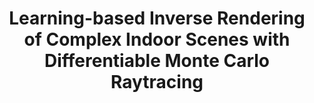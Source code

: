 ---
title: "Learning-based Inverse Rendering of Complex Indoor Scenes with Differentiable Monte Carlo Raytracing"
collection: publications
permalink: /invrend
venue: 'SIGGRAPH Asia&apos;22 (Conference Proceedings)'
paperurl: '#'
authors: '**Jingsen Zhu**, Fujun Luan, Yuchi Huo, Zihao Lin, Zhihua Zhong, Dianbing Xi, Rui Wang, Hujun Bao, Jiaxiang Zheng, Tang Rui'
---